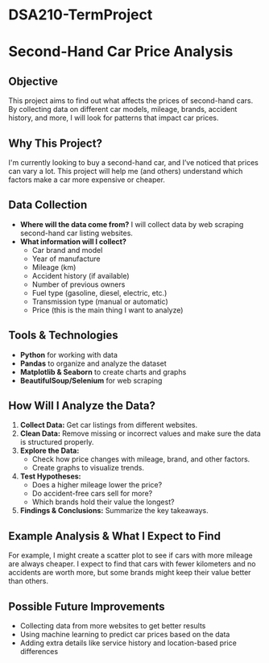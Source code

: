 # DSA210-TermProject
#  Second-Hand Car Price Analysis  

##  Objective  
This project aims to find out what affects the prices of second-hand cars. By collecting data on different car models, mileage, brands, accident history, and more, I will look for patterns that impact car prices.  

##  Why This Project?  
I'm currently looking to buy a second-hand car, and I’ve noticed that prices can vary a lot. This project will help me (and others) understand which factors make a car more expensive or cheaper.  

##  Data Collection  
- **Where will the data come from?** I will collect data by web scraping second-hand car listing websites.  
- **What information will I collect?**  
  - Car brand and model  
  - Year of manufacture  
  - Mileage (km)  
  - Accident history (if available)  
  - Number of previous owners  
  - Fuel type (gasoline, diesel, electric, etc.)  
  - Transmission type (manual or automatic)  
  - Price (this is the main thing I want to analyze)  

##  Tools & Technologies  
- **Python** for working with data  
- **Pandas** to organize and analyze the dataset  
- **Matplotlib & Seaborn** to create charts and graphs  
- **BeautifulSoup/Selenium** for web scraping  

##  How Will I Analyze the Data?  
1. **Collect Data:** Get car listings from different websites.  
2. **Clean Data:** Remove missing or incorrect values and make sure the data is structured properly.  
3. **Explore the Data:**  
   - Check how price changes with mileage, brand, and other factors.  
   - Create graphs to visualize trends.  
4. **Test Hypotheses:**  
   - Does a higher mileage lower the price?  
   - Do accident-free cars sell for more?  
   - Which brands hold their value the longest?  
5. **Findings & Conclusions:** Summarize the key takeaways.  

##  Example Analysis & What I Expect to Find  
For example, I might create a scatter plot to see if cars with more mileage are always cheaper. I expect to find that cars with fewer kilometers and no accidents are worth more, but some brands might keep their value better than others.  

## Possible Future Improvements  
- Collecting data from more websites to get better results  
- Using machine learning to predict car prices based on the data  
- Adding extra details like service history and location-based price differences  
